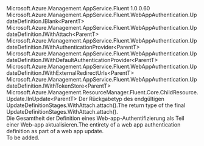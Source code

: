 <Type Name="IUpdateDefinition&lt;ParentT&gt;" FullName="Microsoft.Azure.Management.AppService.Fluent.WebAppAuthentication.UpdateDefinition.IUpdateDefinition&lt;ParentT&gt;">
  <TypeSignature Language="C#" Value="public interface IUpdateDefinition&lt;ParentT&gt; : Microsoft.Azure.Management.AppService.Fluent.WebAppAuthentication.UpdateDefinition.IBlank&lt;ParentT&gt;, Microsoft.Azure.Management.AppService.Fluent.WebAppAuthentication.UpdateDefinition.IWithAttach&lt;ParentT&gt;, Microsoft.Azure.Management.AppService.Fluent.WebAppAuthentication.UpdateDefinition.IWithAuthenticationProvider&lt;ParentT&gt;, Microsoft.Azure.Management.AppService.Fluent.WebAppAuthentication.UpdateDefinition.IWithDefaultAuthenticationProvider&lt;ParentT&gt;, Microsoft.Azure.Management.AppService.Fluent.WebAppAuthentication.UpdateDefinition.IWithExternalRedirectUrls&lt;ParentT&gt;, Microsoft.Azure.Management.AppService.Fluent.WebAppAuthentication.UpdateDefinition.IWithTokenStore&lt;ParentT&gt;, Microsoft.Azure.Management.ResourceManager.Fluent.Core.ChildResource.Update.IInUpdate&lt;ParentT&gt;" />
  <TypeSignature Language="ILAsm" Value=".class public interface auto ansi abstract IUpdateDefinition`1&lt;ParentT&gt; implements class Microsoft.Azure.Management.AppService.Fluent.WebAppAuthentication.UpdateDefinition.IBlank`1&lt;!ParentT&gt;, class Microsoft.Azure.Management.AppService.Fluent.WebAppAuthentication.UpdateDefinition.IWithAttach`1&lt;!ParentT&gt;, class Microsoft.Azure.Management.AppService.Fluent.WebAppAuthentication.UpdateDefinition.IWithAuthenticationProvider`1&lt;!ParentT&gt;, class Microsoft.Azure.Management.AppService.Fluent.WebAppAuthentication.UpdateDefinition.IWithDefaultAuthenticationProvider`1&lt;!ParentT&gt;, class Microsoft.Azure.Management.AppService.Fluent.WebAppAuthentication.UpdateDefinition.IWithExternalRedirectUrls`1&lt;!ParentT&gt;, class Microsoft.Azure.Management.AppService.Fluent.WebAppAuthentication.UpdateDefinition.IWithTokenStore`1&lt;!ParentT&gt;, class Microsoft.Azure.Management.ResourceManager.Fluent.Core.ChildResource.Update.IInUpdate`1&lt;!ParentT&gt;" />
  <TypeSignature Language="DocId" Value="T:Microsoft.Azure.Management.AppService.Fluent.WebAppAuthentication.UpdateDefinition.IUpdateDefinition`1" />
  <TypeSignature Language="VB.NET" Value="Public Interface IUpdateDefinition(Of ParentT)&#xA;Implements IBlank(Of ParentT), IInUpdate(Of ParentT), IWithAttach(Of ParentT), IWithAuthenticationProvider(Of ParentT), IWithDefaultAuthenticationProvider(Of ParentT), IWithExternalRedirectUrls(Of ParentT), IWithTokenStore(Of ParentT)" />
  <TypeSignature Language="F#" Value="type IUpdateDefinition&lt;'ParentT&gt; = interface&#xA;    interface IBlank&lt;'ParentT&gt;&#xA;    interface IWithDefaultAuthenticationProvider&lt;'ParentT&gt;&#xA;    interface IWithAttach&lt;'ParentT&gt;&#xA;    interface IInUpdate&lt;'ParentT&gt;&#xA;    interface IWithAuthenticationProvider&lt;'ParentT&gt;&#xA;    interface IWithTokenStore&lt;'ParentT&gt;&#xA;    interface IWithExternalRedirectUrls&lt;'ParentT&gt;" />
  <AssemblyInfo>
    <AssemblyName>Microsoft.Azure.Management.AppService.Fluent</AssemblyName>
    <AssemblyVersion>1.0.0.60</AssemblyVersion>
  </AssemblyInfo>
  <TypeParameters>
    <TypeParameter Name="ParentT" />
  </TypeParameters>
  <Interfaces>
    <Interface>
      <InterfaceName>Microsoft.Azure.Management.AppService.Fluent.WebAppAuthentication.UpdateDefinition.IBlank&lt;ParentT&gt;</InterfaceName>
    </Interface>
    <Interface>
      <InterfaceName>Microsoft.Azure.Management.AppService.Fluent.WebAppAuthentication.UpdateDefinition.IWithAttach&lt;ParentT&gt;</InterfaceName>
    </Interface>
    <Interface>
      <InterfaceName>Microsoft.Azure.Management.AppService.Fluent.WebAppAuthentication.UpdateDefinition.IWithAuthenticationProvider&lt;ParentT&gt;</InterfaceName>
    </Interface>
    <Interface>
      <InterfaceName>Microsoft.Azure.Management.AppService.Fluent.WebAppAuthentication.UpdateDefinition.IWithDefaultAuthenticationProvider&lt;ParentT&gt;</InterfaceName>
    </Interface>
    <Interface>
      <InterfaceName>Microsoft.Azure.Management.AppService.Fluent.WebAppAuthentication.UpdateDefinition.IWithExternalRedirectUrls&lt;ParentT&gt;</InterfaceName>
    </Interface>
    <Interface>
      <InterfaceName>Microsoft.Azure.Management.AppService.Fluent.WebAppAuthentication.UpdateDefinition.IWithTokenStore&lt;ParentT&gt;</InterfaceName>
    </Interface>
    <Interface>
      <InterfaceName>Microsoft.Azure.Management.ResourceManager.Fluent.Core.ChildResource.Update.IInUpdate&lt;ParentT&gt;</InterfaceName>
    </Interface>
  </Interfaces>
  <Docs>
    <typeparam name="ParentT"><span data-ttu-id="a56f3-101">Der Rückgabetyp des endgültigen UpdateDefinitionStages.WithAttach.attach().</span><span class="sxs-lookup"><span data-stu-id="a56f3-101">The return type of the final  UpdateDefinitionStages.WithAttach.attach().</span></span></typeparam>
    <summary>
            <span data-ttu-id="a56f3-102">Die Gesamtheit der Definition eines Web-app-Authentifizierung als Teil einer Web-app aktualisieren.</span><span class="sxs-lookup"><span data-stu-id="a56f3-102">The entirety of a web app authentication definition as part of a web app update.</span></span>
            </summary>
    <remarks>To be added.</remarks>
  </Docs>
  <Members />
</Type>